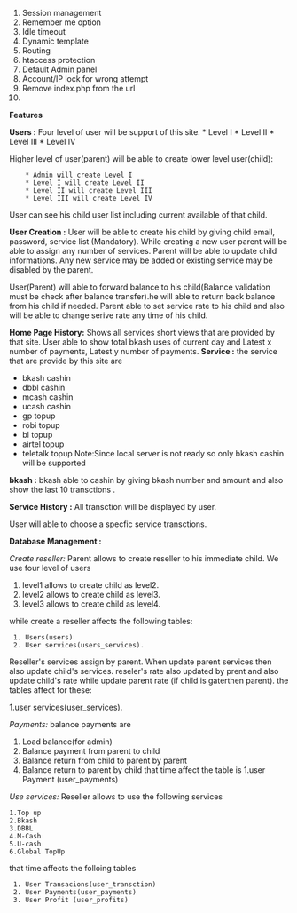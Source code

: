 1. Session management
2. Remember me option
3. Idle timeout
4. Dynamic template
5. Routing
6. htaccess protection
7. Default Admin panel
8. Account/IP lock for wrong attempt
9. Remove index.php from the url
10. 





**Features**

**Users :** Four level of user will be support of this site.
       * Level I
       * Level II
       * Level III
       * Level IV
       
Higher level of user(parent) will be able to create lower level user(child):

        * Admin will create Level I
        * Level I will create Level II
        * Level II will create Level III
        * Level III will create Level IV
User can see his child user list including current available of that child.


**User Creation :** User will be able to create his child by giving child email, password, service list (Mandatory).
While creating a new user parent will be able to assign any number of services. Parent will be able to update child informations. Any new service may be added or existing service may be disabled by the parent.

User(Parent) will able to forward balance to his child(Balance validation must be check after balance transfer).he will able to return back balance from his child if needed. Parent able to set service rate to his child and  also will be able to change serive rate any time of his child.


**Home Page History:** Shows all services short views that are provided by that site. 
User able to show total bkash uses of current day
and
Latest x number of payments,
Latest y number of payments.
**Service :**
the service that are provide by this site are
* bkash cashin
* dbbl cashin
* mcash cashin
* ucash cashin
* gp topup
* robi topup
* bl topup
* airtel topup
* teletalk topup 
Note:Since local server is not ready so only bkash cashin will be supported

**bkash :**
 bkash able to cashin by giving bkash number and amount and also show the last 10 transctions .

**Service History :** 
All transction will be displayed by user.

User will able to choose a specfic service transctions.


**Database Management :**

*Create reseller:* Parent allows to create reseller to his immediate child. We use four level of users

1. level1 allows to create child as level2.
2. level2 allows to create child as level3.
3. level3 allows to create child as level4.

while create a reseller affects the following tables:

     1. Users(users)
     2. User services(users_services).
     
Reseller's services assign by parent. When update parent services then also update child's services. reseler's rate also updated by prent and also update child's rate while update parent rate (if child is gaterthen parent).
the tables affect for these: 

   1.user services(user_services).

*Payments:* balance payments are 

  1. Load balance(for admin)
  2. Balance payment from parent to child
  3. Balance return from child to parent by parent
  4. Balance return to parent by child
  that time affect the table is 
     1.user Payment (user_payments)

*Use services:* Reseller allows to use the following services

    1.Top up
    2.Bkash
    3.DBBL
    4.M-Cash
    5.U-cash
    6.Global TopUp
  
that time affects the folloing tables

     1. User Transacions(user_transction)
     2. User Payments(user_payments)
     3. User Profit (user_profits)


